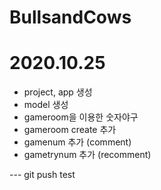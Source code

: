 # BullsandCows

# 2020.10.25

 - project, app 생성
 - model 생성
 - gameroom을 이용한 숫자야구
 - gameroom create 추가
 - gamenum 추가 (comment)
 - gametrynum 추가 (recomment)

 --- git push test